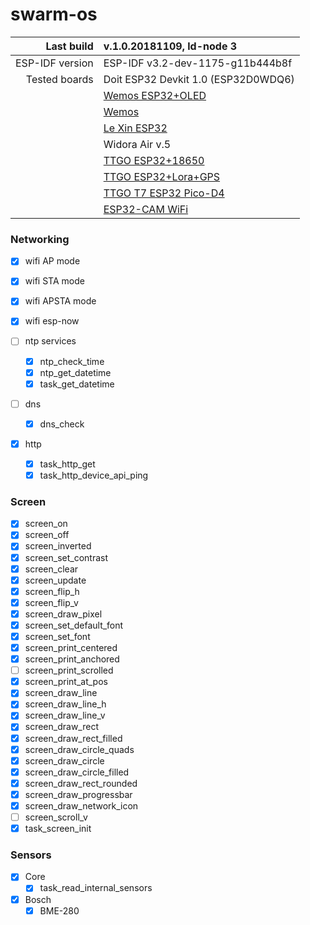 # swarm-os

|   Last build    | v.1.0.20181109, ld-node 3         |
|----------------:|:----------------------------------|
| ESP-IDF version |ESP-IDF v3.2-dev-1175-g11b444b8f   |
| Tested boards   |Doit ESP32 Devkit 1.0 (ESP32D0WDQ6)|
||[Wemos ESP32+OLED](https://www.aliexpress.com/item/Lolin-ESP32-OLED-wemos-for-Arduino-ESP32-OLED-WiFi-Modules-Bluetooth-Dual-ESP-32-ESP-32S/32807531243.html)|
||[Wemos](https://www.aliexpress.com/item/ESP32-wemos-ESP32-WiFi-Modules-Bluetooth-Dual-ESP-32-ESP-32S-ESP8266/32817523724.html)|
||[Le Xin ESP32](https://www.aliexpress.com/item/Lolin-ESP32-OLED-V2-0-Pro-ESP32-OLED-wemos-pour-Arduino-ESP32-OLED-WiFi-Modules-Bluetooth/32824819112.html)
||Widora Air v.5|
||[TTGO ESP32+18650](https://www.aliexpress.com/item/TTGO-WiFi-Bluetooth-Module-18650-Battery-Holder-Seat-2A-Fuse-ESP32-4MB-SPI-Flash-Oct30-Drop/32951284716.html)|
||[TTGO ESP32+Lora+GPS](https://www.aliexpress.com/item/For-T-Beam-ESP32-868-915Mhz-WiFi-Wireless-Bluetooth-Module-GPS-NEO-6M-SMA-LORA-Board/32951848698.html)|
||[TTGO T7 ESP32 Pico-D4](https://www.aliexpress.com/item/TTGO-T7-ESP32-Module-PICO-D4-4MB-SPI-Flash-development-board/32841749492.html7)|
||[ESP32-CAM WiFi](https://www.aliexpress.com/item/ESP32-CAM-WiFi-Bluetooth-Module-Camera-Module-Development-Board-ESP32-with-Camera-Module-OV2640-2MP/32919183232.html)|

### Networking

- [x] wifi AP mode
- [x] wifi STA mode
- [x] wifi APSTA mode
- [x] wifi esp-now

- [ ] ntp services
  - [x] ntp_check_time
  - [x] ntp_get_datetime
  - [x] task_get_datetime
- [ ] dns
  - [x] dns_check

- [x] http
  - [x] task_http_get
  - [x] task_http_device_api_ping

### Screen

- [x] screen_on
- [x] screen_off
- [x] screen_inverted
- [x] screen_set_contrast
- [x] screen_clear
- [x] screen_update
- [x] screen_flip_h
- [x] screen_flip_v
- [x] screen_draw_pixel
- [x] screen_set_default_font
- [x] screen_set_font
- [x] screen_print_centered
- [x] screen_print_anchored
- [ ] screen_print_scrolled
- [x] screen_print_at_pos
- [x] screen_draw_line
- [x] screen_draw_line_h
- [x] screen_draw_line_v
- [x] screen_draw_rect
- [x] screen_draw_rect_filled
- [x] screen_draw_circle_quads
- [x] screen_draw_circle
- [x] screen_draw_circle_filled
- [x] screen_draw_rect_rounded
- [x] screen_draw_progressbar
- [x] screen_draw_network_icon
- [ ] screen_scroll_v
- [x] task_screen_init

### Sensors

- [x] Core
  - [x] task_read_internal_sensors
- [x] Bosch
  -[x] BME-280
